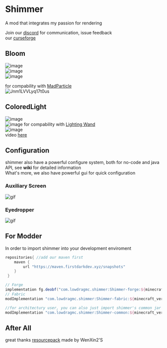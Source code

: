 # Shimmer
A mod that integrates my passion for rendering

Join our [discord](https://discord.gg/CQywkfwPrC) for communication, issue feedback  
our [curseforge](https://www.curseforge.com/minecraft/mc-mods/shimmer)  

## Bloom
![image](https://user-images.githubusercontent.com/26162862/201468458-021dedc4-d883-44d2-961a-d2f38110fae4.png)  
![image](https://user-images.githubusercontent.com/26162862/201468409-8c2a50f3-f2a9-435a-b6d5-bed59a69a1c3.png)  
![image](https://user-images.githubusercontent.com/26162862/201468589-eea3553d-1424-4b58-9ac5-083660187677.png)  

for compability with [MadParticle](https://github.com/USS-Shenzhou/MadParticle)  
![Jnm1LVVLyq17t0us](https://user-images.githubusercontent.com/26162862/201468947-60a1d80f-b9f4-4d4f-a130-ac94fbb3efad.gif)  

## ColoredLight
![image](https://user-images.githubusercontent.com/18493855/170466919-65ca5b39-7397-45f9-99ed-c9a8d72cec70.png)  
![image](https://user-images.githubusercontent.com/26162862/201469162-5daeff42-8450-4cc7-a3f8-6e4ed0e7ceb2.png)
for compability with  [Lighting Wand](https://www.curseforge.com/minecraft/mc-mods/lighting-wand)  
![image](https://user-images.githubusercontent.com/26162862/201469108-4d48a6ea-422b-4218-8463-3e89484f7901.png)  
video [here](https://www.youtube.com/watch?v=-OXVb8edD7o&ab_channel=Snownee) 


## Configuration

shimmer also have a powerful configure system, both for no-code and java API, see **wiki** for detailed information  
What's more, we also have powerful gui for quick configuration  

### Auxiliary Screen
![gif](https://user-images.githubusercontent.com/26162862/195899429-75fb0db4-a919-4a4b-bb0d-b7bb4c8b7222.gif)

### Eyedropper
![gif](https://user-images.githubusercontent.com/26162862/199932496-056e548b-bfc6-4a46-bef3-d9843782d165.gif)


## For Modder

In order to import shimmer into your development enviroment

```gradle
repositories{ //add our maven first
    maven {
        url "https://maven.firstdarkdev.xyz/snapshots"
    }
 }

// Forge
implementation fg.deobf("com.lowdragmc.shimmer:Shimmer-forge:${minecraft_version}:${shimmer_version}")
// Fabric
modImplementation "com.lowdragmc.shimmer:Shimmer-fabric:${minecraft_version}:${shimmer_version}"

//for architectury user, you can also just import shimmer's common jar in you common module
modImplementation "com.lowdragmc.shimmer:Shimmer-common:${minecraft_version}:${shimmer_version}"
```
## After All
great thanks [resourcepack](https://www.curseforge.com/minecraft/texture-packs/blooming-blocks) made by WenXin2'S 
